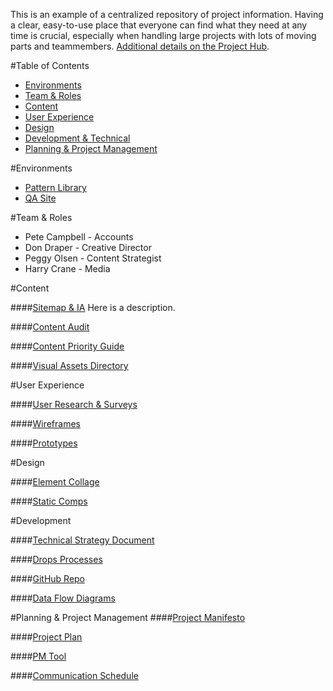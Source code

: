 This is an example of a centralized repository of project information. Having a clear, easy-to-use place that everyone can find what they need at any time is crucial, especially when handling large projects with lots of moving parts and teammembers. [Additional details on the Project Hub](http://sparkbox.com/foundry/project_hub).

#Table of Contents
- [Environments](#environments)
- [Team & Roles](#team--roles)
- [Content](#content)
- [User Experience](#user-experience)
- [Design](#design)
- [Development & Technical](#development)
- [Planning & Project Management](#planning--project-management)

#Environments
- [Pattern Library](#)
- [QA Site](#)

#Team & Roles
- Pete Campbell - Accounts
- Don Draper - Creative Director
- Peggy Olsen - Content Strategist
- Harry Crane - Media

#Content

####[Sitemap & IA](#)
Here is a description.

####[Content Audit](#)

####[Content Priority Guide](#)

####[Visual Assets Directory](#)


#User Experience 

####[User Research & Surveys](#)

####[Wireframes](#)

####[Prototypes](#)


#Design

####[Element Collage](#)

####[Static Comps](#)


#Development

####[Technical Strategy Document](#)

####[Drops Processes](#)

####[GitHub Repo](#)

####[Data Flow Diagrams](#)


#Planning & Project Management
####[Project Manifesto](#)

####[Project Plan](#)

####[PM Tool](#)

####[Communication Schedule](#)
